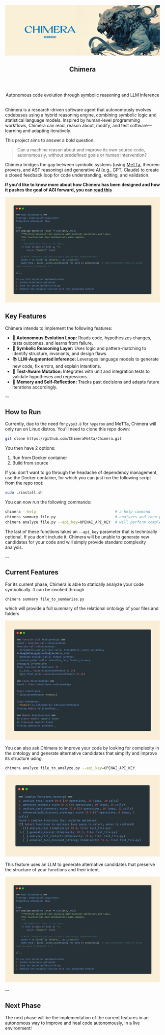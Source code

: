 <div align="center">
  <a>
    <img src="https://github.com/ChimeraMetta/Chimera/blob/main/assets/header.jpg?raw=true" alt="Logo">
  </a>

  <h2 align="center">Chimera</h2> <div style="height:30px"></div>

  <p align="center">
Autonomous code evolution through symbolic reasoning and LLM inference
    <br />
    <br />
  </p>
</div>

Chimera is a research-driven software agent that autonomously evolves codebases using a hybrid reasoning engine, combining symbolic logic and statistical language models. Inspired by human-level programming workflows, Chimera can read, reason about, modify, and test software—learning and adapting iteratively.

This project aims to answer a bold question:

> Can a machine reason about and improve its own source code, autonomously, without predefined goals or human intervention?

Chimera bridges the gap between symbolic systems (using [MeTTa](https://metta-lang.dev/docs/learn/learn.html), theorem provers, and AST reasoning) and generative AI (e.g., GPT, Claude) to create a closed feedback loop for code understanding, editing, and validation.

**If you'd like to know more about how Chimera has been designed and how it pushes the goal of AGI forward, you can [read this](./DESIGN.md)**

[![Alternative](./assets/alternative.png)](./assets/alternative.png)

## Key Features

Chimera intends to implement the following features:

- 🔄 **Autonomous Evolution Loop:** Reads code, hypothesizes changes, tests outcomes, and learns from failure.
- 🧩 **Symbolic Reasoning Layer:** Uses logic and pattern-matching to identify structure, invariants, and design flaws.
- 📚 **LLM-Augmented Inference:** Leverages language models to generate new code, fix errors, and explain intentions.
- 🧪 **Test-Aware Mutation:** Integrates with unit and integration tests to validate hypotheses and regressions.
- 🧠 **Memory and Self-Reflection:** Tracks past decisions and adapts future iterations accordingly.

--

## How to Run

Currently, due to the need for `pypy3.8` for `hyperon` and MeTTa, Chimera will only run on Linux distros. You'll need to clone this repo down:  

```bash
git clone https://github.com/ChimeraMetta/Chimera.git
```

You then have 2 options:

1. Run from Docker container
2. Build from source

If you don't want to go through the headache of dependency management, use the Docker container, for which you can just run the following 
script from the repo root:

```bash
sudo ./install.sh
```

You can now run the following commands:

```bash
chimera --help                                    # a help command
chimera summary file.py                           # analyzes and then provides a MeTTa summary of your file
chimera analyze file.py --api_key=OPENAI_API_KEY  # will perform complexity analysis and guide you through generating improved alternatives to your functions
```

The last of these functions takes an `--api_key` parameter that is technically optional. If you don't include it, Chimera will be unable to 
generate new candidates for your code and will simply provide standard complexity analysis.

--

## Current Features

For its current phase, Chimera is able to statically analyze your code symbolically. It can be invoked through 

```sh
chimera summary file_to_summarize.py
```

which will provide a full summary of the relational ontology of your files and folders

[![Summary](./assets/summary.png)](./assets/summary.png)

You can also ask Chimera to improve your code by looking for complexity in the ontology and generate alternative 
candidates that simplify and improve its structure using

```sh
chimera analyze file_to_analyze.py --api_key=OPENAI_API_KEY
```

[![Complexity](./assets/complexity.png)](./assets/complexity.png)


This feature uses an LLM to generate alternative candidates that preserve the structure of your functions and their intent.


[![Alternative](./assets/alternative.png)](./assets/alternative.png)

-- 

## Next Phase

The next phase will be the implementation of the current features in an autonomous way to improve and heal code autonomously, in a live environment!